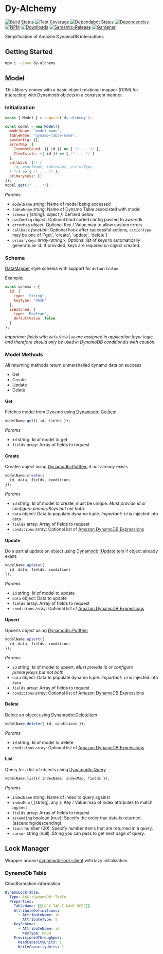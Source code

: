 # Dy-Alchemy

[![Build Status](https://circleci.com/gh/blackflux/dy-alchemy.png?style=shield)](https://circleci.com/gh/blackflux/dy-alchemy)
[![Test Coverage](https://img.shields.io/coveralls/blackflux/dy-alchemy/master.svg)](https://coveralls.io/github/blackflux/dy-alchemy?branch=master)
[![Dependabot Status](https://api.dependabot.com/badges/status?host=github&repo=blackflux/dy-alchemy)](https://dependabot.com)
[![Dependencies](https://david-dm.org/blackflux/dy-alchemy/status.svg)](https://david-dm.org/blackflux/dy-alchemy)
[![NPM](https://img.shields.io/npm/v/dy-alchemy.svg)](https://www.npmjs.com/package/dy-alchemy)
[![Downloads](https://img.shields.io/npm/dt/dy-alchemy.svg)](https://www.npmjs.com/package/dy-alchemy)
[![Semantic-Release](https://github.com/blackflux/js-gardener/blob/master/assets/icons/semver.svg)](https://github.com/semantic-release/semantic-release)
[![Gardener](https://github.com/blackflux/js-gardener/blob/master/assets/badge.svg)](https://github.com/blackflux/js-gardener)

Simplification of Amazon DynamoDB interactions

## Getting Started

```bash
npm i --save dy-alchemy
```

## Model

This library comes with a basic object relational mapper (ORM) for interacting with Dynamodb objects in a consistent manner.

### Initialization

<!-- eslint-disable import/no-unresolved -->
```js
const { Model } = require('dy-alchemy');

const model = new Model({
  modelName: 'model-name',
  tableName: 'dynamo-table-name',
  awsConfig: {},
  errorMap: {
    ItemNotFound: ({ id }) => { /* ... */ },
    ItemExists: ({ id }) => { /* ... */ }
  },
  callback: (/* {
    id, modelName, tableName, actionType
  } */) => { /* ... */ },
  primaryKeys: []
});
model.get(/* ... */);
```

_Params_

* `modelName` _string_: Name of model being accessed
* `tableName` _string_: Name of Dynamo Table associated with model
* `schema` _{ [string]: object }_: Defined below
* `awsConfig` _object_: Optional hard coded config passed to aws-sdk
* `errorMap` _object_: Optional Key / Value map to allow custom errors
* `callback` _function_: Optional hook after successful actions, `actionType` may be one of ['get', 'create', 'update', 'delete']
* `primaryKeys` _array\<string\>_: Optional list of keys to automatically generate an id. If provided, keys are required on object created.

### Schema

[DataMapper](https://github.com/awslabs/dynamodb-data-mapper-js/tree/master/packages/dynamodb-data-mapper) style schema
with support for `defaultValue`.

Example:
<!-- eslint-disable no-unused-vars -->
```js
const schema = {
  id: {
    type: 'String',
    keyType: 'HASH'
  },
  isWatched: {
    type: 'Boolean',
    defaultValue: false
  }
};
```

*_Important: fields with `defaultValue` are assigned in application layer logic, and therefore
should only be used in DynamoDB conditionals with caution._*

### Model Methods

All returning methods return unmarshalled dynamo data on success

* Get
* Create
* Update
* Delete

#### Get

Fetches model from Dynamo using [Dynamodb::GetItem](https://docs.aws.amazon.com/AWSJavaScriptSDK/latest/AWS/DynamoDB.html#getItem-property)

<!-- eslint-disable no-undef -->
```js
modelName.get({ id, fields });
```

_Params_

* `id` string: Id of model to get
* `fields` array: Array of fields to request

#### Create

Creates object using [Dynamodb::PutItem](https://docs.aws.amazon.com/AWSJavaScriptSDK/latest/AWS/DynamoDB.html#putItem-property) if not already exists

<!-- eslint-disable no-undef -->
```js
modelName.create({
  id, data, fields, conditions
});
```

_Params_

* `id` string: Id of model to create, must be unique. _Must provide id or configure primaryKeys but not both_.
* `data` object: Data to populate dynamo tuple. _Important_: `id` is injected into `data`
* `fields` array: Array of fields to request
* `conditions` array: Optional list of [Amazon DynamoDB Expressions](https://github.com/awslabs/dynamodb-data-mapper-js/tree/master/packages/dynamodb-expressions)

#### Update

Do a partial update on object using [Dynamodb::UpdateItem](https://docs.aws.amazon.com/AWSJavaScriptSDK/latest/AWS/DynamoDB.html#updateItem-property) if object already exists

<!-- eslint-disable no-undef -->
```js
modelName.update({
  id, data, fields, conditions
});
```

_Params_

* `id` string: Id of model to update
* `data` object: Data to update
* `fields` array: Array of fields to request
* `conditions` array: Optional list of [Amazon DynamoDB Expressions](https://github.com/awslabs/dynamodb-data-mapper-js/tree/master/packages/dynamodb-expressions)

#### Upsert

Upserts object using [Dynamodb::PutItem](https://docs.aws.amazon.com/AWSJavaScriptSDK/latest/AWS/DynamoDB.html#putItem-property)

<!-- eslint-disable no-undef -->
```js
modelName.upsert({
  id, data, fields, conditions
});
```

_Params_

* `id` string: Id of model to upsert. _Must provide id or configure primaryKeys but not both_.
* `data` object: Data to populate dynamo tuple. _Important_: `id` is injected into `data`
* `fields` array: Array of fields to request
* `conditions` array: Optional list of [Amazon DynamoDB Expressions](https://github.com/awslabs/dynamodb-data-mapper-js/tree/master/packages/dynamodb-expressions)

#### Delete

Delete an object using [Dynamodb::DeleteItem](https://docs.aws.amazon.com/AWSJavaScriptSDK/latest/AWS/DynamoDB.html#deleteItem-property)

<!-- eslint-disable no-undef -->
```js
modelName.delete({ id, conditions });
```

_Params_

* `id` string: Id of model to delete
* `conditions` array: Optional list of [Amazon DynamoDB Expressions](https://github.com/awslabs/dynamodb-data-mapper-js/tree/master/packages/dynamodb-expressions)

#### List

Query for a list of objects using [Dynamodb::Query](https://docs.aws.amazon.com/AWSJavaScriptSDK/latest/AWS/DynamoDB.html#query-property)

<!-- eslint-disable no-undef -->
```js
modelName.list({ indexName, indexMap, fields });
```

_Params_

* `indexName` string: Name of index to query against
* `indexMap` { [string]: any }: Key / Value map of index attributes to match against
* `fields` array: Array of fields to request
* `ascending` boolean (true): Specify the order that data is returned (ascending/descending).
* `limit` number (20): Specify number items that are returned in a query.
* `cursor` string (null): String you can pass to get next page of query.

## Lock Manager

Wrapper around [dynamodb-lock-client](https://www.npmjs.com/package/dynamodb-lock-client) with lazy initialization.

### DynamoDb Table

Cloudformation information

```yml
DynamoLockTable:
  Type: AWS::DynamoDB::Table
  Properties:
    TableName: [[LOCK TABLE NAME HERE]]
    AttributeDefinitions:
      - AttributeName: id
        AttributeType: S
    KeySchema:
      - AttributeName: id
        KeyType: HASH
    ProvisionedThroughput:
      ReadCapacityUnits: 1
      WriteCapacityUnits: 1
```
